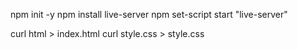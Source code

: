 npm init -y
npm install live-server
npm set-script start "live-server"

curl html > index.html
curl style.css > style.css
